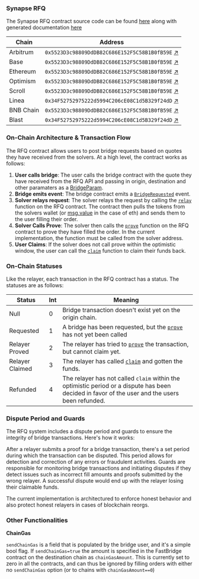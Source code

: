 ### Synapse RFQ

The Synapse RFQ contract source code can be found [here](https://github.com/synapsecns/sanguine/tree/master/packages/contracts-rfq) along with generated documentation [here](https://vercel-rfq-docs.vercel.app/contracts/FastBridge.sol/contract.FastBridge.html)

| Chain    | Address                                                                                                                          |
| -------- | -------------------------------------------------------------------------------------------------------------------------------- |
| Arbitrum | `0x5523D3c98809DdDB82C686E152F5C58B1B0fB59E` [↗](https://arbiscan.io/address/0x5523D3c98809DdDB82C686E152F5C58B1B0fB59E)             |
| Base     | `0x5523D3c98809DdDB82C686E152F5C58B1B0fB59E` [↗](https://basescan.org/address/0x5523D3c98809DdDB82C686E152F5C58B1B0fB59E)            |
| Ethereum | `0x5523D3c98809DdDB82C686E152F5C58B1B0fB59E` [↗](https://etherscan.io/address/0x5523D3c98809DdDB82C686E152F5C58B1B0fB59E)            |
| Optimism | `0x5523D3c98809DdDB82C686E152F5C58B1B0fB59E` [↗](https://optimistic.etherscan.io/address/0x5523D3c98809DdDB82C686E152F5C58B1B0fB59E) |
| Scroll   | `0x5523D3c98809DdDB82C686E152F5C58B1B0fB59E` [↗](https://scrollscan.com/address/0x5523D3c98809DdDB82C686E152F5C58B1B0fB59E)          |
| Linea    | `0x34F52752975222d5994C206cE08C1d5B329f24dD` [↗](https://lineascan.build/address/0x34F52752975222d5994C206cE08C1d5B329f24dD)         |
| BNB Chain| `0x5523D3c98809DdDB82C686E152F5C58B1B0fB59E` [↗](https://bscscan.com/address/0x5523D3c98809DdDB82C686E152F5C58B1B0fB59E)             |
| Blast    | `0x34F52752975222d5994C206cE08C1d5B329f24dD` [↗](https://blastscan.io/address/0x34F52752975222d5994C206cE08C1d5B329f24dD)            |

### On-Chain Architecture & Transaction Flow

The RFQ contract allows users to post bridge requests based on quotes they have received from the solvers. At a high level, the contract works as follows:

1. **User calls bridge**: The user calls the bridge contract with the quote they have received from the RFQ API and passing in origin, destination and other paramaters as a [BridgeParam](https://vercel-rfq-docs.vercel.app/contracts/interfaces/IFastBridge.sol/interface.IFastBridge.html#bridgeparams).
2. **Bridge emits event**: The bridge contract emits a [`BridgeRequested`](https://vercel-rfq-docs.vercel.app/contracts/interfaces/IFastBridge.sol/interface.IFastBridge.html#bridgerequested) event.
3. **Solver relays request**: The solver relays the request by calling the [`relay`](https://vercel-rfq-docs.vercel.app/contracts/FastBridge.sol/contract.FastBridge.html#relay) function on the RFQ contract. The contract then pulls the tokens from the solvers wallet (or [msg.value](https://ethereum.stackexchange.com/questions/43362/what-is-msg-value) in the case of eth) and sends them to the user filling their order.
4. **Solver Calls Prove**: The solver then calls the [`prove`](https://vercel-rfq-docs.vercel.app/contracts/FastBridge.sol/contract.FastBridge.html#prove) function on the RFQ contract to prove they have filled the order. In the current implementation, the function must be called from the solver address.
5. **User Claims**: If the solver does not call prove within the optimistic window, the user can call the [`claim`](https://vercel-rfq-docs.vercel.app/contracts/FastBridge.sol/contract.FastBridge.html#claim) function to claim their funds back.

### On-Chain Statuses

Like the relayer, each transaction in the RFQ contract has a status. The statuses are as follows:

| Status          | Int | Meaning                                                                                                                                                               |
|-----------------|-----|-----------------------------------------------------------------------------------------------------------------------------------------------------------------------|
| Null            | 0   | Bridge transaction doesn't exist yet on the origin chain.                                                                                                             |
| Requested       | 1   | A bridge has been requested, but the [`prove`](https://vercel-rfq-docs.vercel.app/contracts/FastBridge.sol/contract.FastBridge.html#prove) has not yet been called    |
| Relayer Proved  | 2   | The relayer has tried to [`prove`](https://vercel-rfq-docs.vercel.app/contracts/FastBridge.sol/contract.FastBridge.html#prove) the transaction, but cannot claim yet. |
| Relayer Claimed | 3   | The relayer has called [`claim`](https://vercel-rfq-docs.vercel.app/contracts/FastBridge.sol/contract.FastBridge.html#claim) and gotten the funds.                    |
| Refunded        | 4   | The relayer has not called `claim` within the optimistic period or a dispute has been decided in favor of the user and the users been refunded.                       |


### Dispute Period and Guards

The RFQ system includes a dispute period and guards to ensure the integrity of bridge transactions. Here's how it works:

After a relayer submits a proof for a bridge transaction, there's a set period during which the transaction can be disputed. This period allows for detection and correction of any errors or fraudulent activities. Guards are responsible for monitoring bridge transactions and initiating disputes if they detect issues such as incorrect fill amounts and proofs submitted by the wrong relayer. A successful dispute would end up with the relayer losing their claimable funds.

The current implementation is architectured to enforce honest behavior and also protect honest relayers in cases of blockchain reorgs.

### Other Functionalities

**ChainGas**

`sendChainGas` is a field that is populated by the bridge user, and it's a simple bool flag. If `sendChainGas=true` the amount is specified in the FastBridge contract on the destination chain as `chainGasAmount`. This is currently set to zero in all the contracts, and can thus be ignored by filling orders with either no `sendChainGas` option (or to chains with `chainGasAmount==0`)
